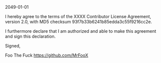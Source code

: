 2049-01-01

I hereby agree to the terms of the XXXX Contributor License Agreement, version 2.0, with MD5 checksum 93f7b33b6241b85edda3c55f9216cc2e.

I furthermore declare that I am authorized and able to make this agreement and sign this declaration.

Signed,

Foo The Fuck https://github.com/MrFooX
